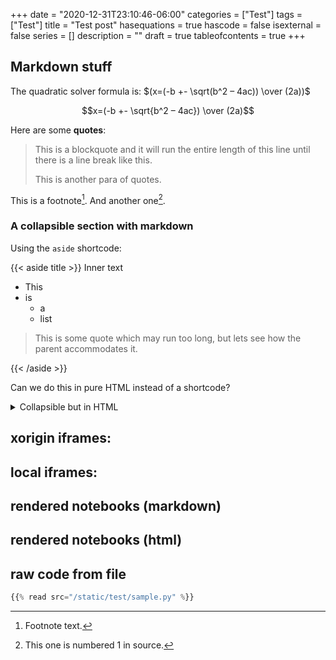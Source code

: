 +++
date = "2020-12-31T23:10:46-06:00"
categories = ["Test"]
tags = ["Test"]
title = "Test post"
hasequations = true
hascode = false
isexternal = false
series = []
description = ""
draft = true
tableofcontents = true
+++

## Markdown stuff

The quadratic solver formula is:
$(x=(-b +- \sqrt(b^2 – 4ac)) \over (2a))$

$$x=(-b +- \sqrt{b^2 – 4ac}) \over (2a)$$

Here are some **quotes**:

> This is a blockquote and it will run the entire length of this line until there
is a line break like this.
>
> This is another para of quotes.

This is a footnote[^asd]. And another one[^sdf].

[^asd]: Footnote text.
[^sdf]: This one is numbered 1 in source.

### A collapsible section with markdown

Using the `aside` shortcode:

{{< aside title >}}
Inner text
* This
* is 
    * a
    * list

> This is some quote which may run too long, but lets see how the parent accommodates it.

{{< /aside >}}

Can we do this in pure HTML instead of a shortcode?

<details>
<summary>Collapsible but in HTML</summary>
These are some details. Will markdown be rendered?

#### Lets find out

**This is bolded**. *This is italicized.*
</details>

## xorigin iframes:


<!-- {{< frame src="http://iahmed.me" >}} -->


## local iframes:

<!-- {{< frame src="/old_www/index.html" >}} -->

## rendered notebooks (markdown)

<!-- {{< read src="/static/test/sample.md" >}} -->

## rendered notebooks (html)

<!-- {{< read src="/static/test/sample.html" >}} -->

## raw code from file

```python
{{% read src="/static/test/sample.py" %}}
```
